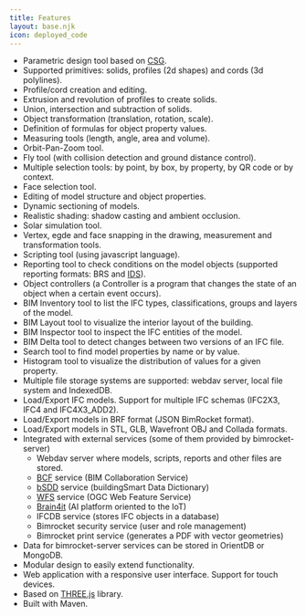 ```yaml
---
title: Features
layout: base.njk
icon: deployed_code
---
```


- Parametric design tool based on [CSG](https://en.wikipedia.org/wiki/Constructive_solid_geometry).
- Supported primitives: solids, profiles (2d shapes) and cords (3d polylines).
- Profile/cord creation and editing.
- Extrusion and revolution of profiles to create solids.
- Union, intersection and subtraction of solids.
- Object transformation (translation, rotation, scale).
- Definition of formulas for object property values.
- Measuring tools (length, angle, area and volume).
- Orbit-Pan-Zoom tool.
- Fly tool (with collision detection and ground distance control).
- Multiple selection tools: by point, by box, by property, by QR code or by context.
- Face selection tool.
- Editing of model structure and object properties.
- Dynamic sectioning of models.
- Realistic shading: shadow casting and ambient occlusion.
- Solar simulation tool.
- Vertex, egde and face snapping in the drawing, measurement and transformation tools.
- Scripting tool (using javascript language).
- Reporting tool to check conditions on the model objects (supported reporting formats: BRS and [IDS](https://www.buildingsmart.org/what-is-information-delivery-specification-ids/)).
- Object controllers (a Controller is a program that changes the state of an object when a certain event occurs).
- BIM Inventory tool to list the IFC types, classifications, groups and layers of the model.
- BIM Layout tool to visualize the interior layout of the building.
- BIM Inspector tool to inspect the IFC entities of the model.
- BIM Delta tool to detect changes between two versions of an IFC file.
- Search tool to find model properties by name or by value.
- Histogram tool to visualize the distribution of values ​​for a given property.
- Multiple file storage systems are supported: webdav server, local file system and IndexedDB.
- Load/Export IFC models. Support for multiple IFC schemas (IFC2X3, IFC4 and IFC4X3_ADD2).
- Load/Export models in BRF format (JSON BimRocket format).
- Load/Export models in STL, GLB, Wavefront OBJ and Collada formats.
- Integrated with external services (some of them provided by bimrocket-server)
  - Webdav server where models, scripts, reports and other files are stored.
  - [BCF](https://en.wikipedia.org/wiki/BIM_Collaboration_Format) service (BIM Collaboration Service)
  - [bSDD](https://www.buildingsmart.org/users/services/buildingsmart-data-dictionary/) service (buildingSmart Data Dictionary)
  - [WFS](https://www.ogc.org/es/publications/standard/wfs/) service (OGC Web Feature Service)
  - [Brain4it](http://brain4it.org) (AI platform oriented to the IoT)
  - IFCDB service (stores IFC objects in a database)
  - Bimrocket security service (user and role management)
  - Bimrocket print service (generates a PDF with vector geometries)
- Data for bimrocket-server services can be stored in OrientDB or MongoDB.
- Modular design to easily extend functionality.
- Web application with a responsive user interface. Support for touch devices.
- Based on [THREE.js](https://threejs.org) library.
- Built with Maven.
